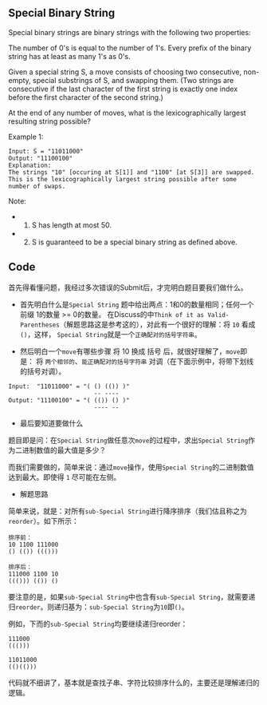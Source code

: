 ## Special Binary String

Special binary strings are binary strings with the following two properties:

The number of 0's is equal to the number of 1's.
Every prefix of the binary string has at least as many 1's as 0's.

Given a special string S, a move consists of choosing two consecutive, non-empty, special substrings of S, and swapping them. (Two strings are consecutive if the last character of the first string is exactly one index before the first character of the second string.)

At the end of any number of moves, what is the lexicographically largest resulting string possible?

Example 1:

```
Input: S = "11011000"
Output: "11100100"
Explanation:
The strings "10" [occuring at S[1]] and "1100" [at S[3]] are swapped.
This is the lexicographically largest string possible after some number of swaps.
```

Note:
 - 1. S has length at most 50.
 - 2. S is guaranteed to be a special binary string as defined above.

## Code

首先得看懂问题，我经过多次错误的Submit后，才完明白题目要我们做什么。

 - 首先明白什么是`Special String`
题中给出两点：1和0的数量相同；任何一个前缀 1的数量 >= 0的数量。
在Discuss的中`Think of it as Valid-Parentheses`（解题思路这是参考这的），对此有一个很好的理解：将 `10` 看成 `()`，这样， `Special String`就是一个`正确配对的括号字符串`。

 - 然后明白一个`move`有哪些步骤
将 10 换成 括号 后，就很好理解了，`move`即是： 将 `两个相邻的`、`能正确配对的括号字符串` 对调（在下面示例中，将带下划线的括号对调）。

```
Input:  "11011000" = "( () (()) )"
                        -- ----
Output: "11100100" = "( (()) () )"
                        ---- --
```

 - 最后要知道要做什么

题目即是问：在`Special String`做任意次`move`的过程中，求出`Special String`作为二进制数值的最大值是多少？

而我们需要做的，简单来说：通过`move`操作，使用`Special String`的二进制数值达到最大。即使得 `1` 尽可能在左侧。

 - 解题思路

简单来说，就是：对所有`sub-Special String`进行降序排序（我们估且称之为`reorder`）。如下所示：

```
排序前：
10 1100 111000
() (()) ((()))

排序后：
111000 1100 10
((())) (()) ()
```

要注意的是，如果`sub-Special String`中也含有`sub-Special String`，就需要递归`reorder`。则递归基为：`sub-Special String`为`10`即`()`。

例如，下而的`sub-Special String`均要继续递归reorder：

```
111000
((()))

11011000
(()(()))

```

代码就不细讲了，基本就是查找子串、字符比较排序什么的，主要还是理解递归的逻辑。
